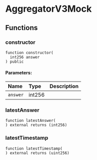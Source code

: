 # AggregatorV3Mock

## Functions

### constructor

```text
function constructor(
  int256 answer
) public
```

#### Parameters:

| Name | Type | Description |
| :--- | :--- | :--- |
| `answer` | int256 |  |

### latestAnswer

```text
function latestAnswer(
) external returns (int256)
```

### latestTimestamp

```text
function latestTimestamp(
) external returns (uint256)
```

